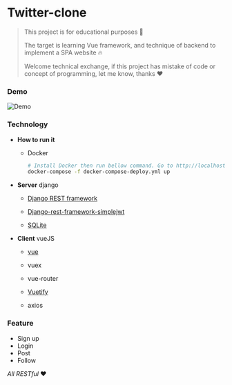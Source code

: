 # Twitter-clone

> This project is for educational purposes 📖
>
> The target is learning Vue framework, and technique of backend to implement a SPA website 🔥
>
> Welcome technical exchange, if this project has mistake of code or concept of programming, let me know, thanks ❤️

### Demo
![Demo](https://www.loom.com/share/af75f71d80484b2d81832a4db89b25fb)

### Technology
-   **How to run it**
    -   Docker
        ```bash
        # Install Docker then run bellow command. Go to http://localhost:8080/ 🥳
        docker-compose -f docker-compose-deploy.yml up
        ```

-   **Server** django

    -   [Django REST framework](https://www.django-rest-framework.org/)

    -   [Django-rest-framework-simplejwt](https://github.com/SimpleJWT/django-rest-framework-simplejwt)

    -   [SQLite](https://www.sqlite.org/index.html)

-   **Client** vueJS

    -   [vue](https://github.com/JayZang/twitter-clone#vue)

    -   vuex

    -   vue-router

    -   [Vuetify](https://vuetifyjs.com/en/)

    -   axios

### Feature

-   Sign up
-   Login
-   Post
-   Follow

*All RESTful* ❤️
